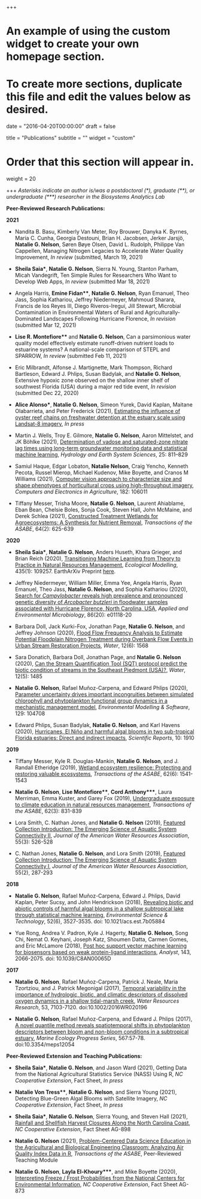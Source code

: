 +++
# An example of using the custom widget to create your own homepage section.
# To create more sections, duplicate this file and edit the values below as desired.

date = "2016-04-20T00:00:00"
draft = false

title = "Publications"
subtitle = ""
widget = "custom"

# Order that this section will appear in.
weight = 20

+++
*Asterisks indicate an author is/was a postdoctoral (&#42;), graduate (&#42;&#42;), or undergraduate (&#42;&#42;&#42;) researcher in the Biosystems Analytics Lab*  

**Peer-Reviewed Research Publications:**  

**2021**

- Nandita B. Basu, Kimberly Van Meter, Roy Brouwer, Danyka K. Byrnes, Maria C. Cunha, Georgia Destouni, Brian H. Jacobsen, Jerker Jarsjö, **Natalie G. Nelson**, Søren Bøye Olsen, David L. Rudolph, Philippe Van Cappellen, Managing Nitrogen Legacies to Accelerate Water Quality Improvement, *In review* (submitted, March 19, 2021)

- **Sheila Saia&#42;**, **Natalie G. Nelson**, Sierra N. Young, Stanton Parham, Micah Vandegrift, Ten Simple Rules for Researchers Who Want to Develop Web Apps, *In review* (submitted Mar 18, 2021)  

- Angela Harris, **Emine Fidan&#42;&#42;**, **Natalie G. Nelson**, Ryan Emanuel, Theo Jass, Sophia Kathariou, Jeffrey Niedermeyer, Mahmoud Sharara, Francis de los Reyes III, Diego Riveros-Iregui, Jill Stewart, Microbial Contamination in Environmental Waters of Rural and Agriculturally-Dominated Landscapes Following Hurricane Florence, *In revision* (submitted Mar 12, 2021)

- **Lise R. Montefiore&#42;&#42;** and **Natalie G. Nelson**, Can a parsimonious water quality model effectively estimate runoff-driven nutrient loads to estuarine systems? A national-scale comparison of STEPL and SPARROW, *In review* (submitted Feb 11, 2021)  

- Eric Milbrandt, Alfonse J. Martignette, Mark Thompson, Richard Bartleson, Edward J. Phlips, Susan Badylak, and **Natalie G. Nelson**, Extensive hypoxic zone observed on the shallow inner shelf of southwest Florida (USA) during a major red tide event, *In revision* (submitted Dec 22, 2020)  

- **Alice Alonso&#42;**, **Natalie G. Nelson**, Simeon Yurek, David Kaplan, Maitane Olabarrieta, and Peter Frederick (2021), [Estimating the influence of oyster reef chains on freshwater detention at the estuary scale using Landsat-8 imagery](https://doi.org/10.1007/s12237-021-00959-6), *In press*   

- Martin J. Wells, Troy E. Gilmore, **Natalie G. Nelson**, Aaron Mittelstet, and JK Böhlke (2021), [Determination of vadose and saturated-zone nitrate lag times using long-term groundwater monitoring data and statistical machine learning](https://hess.copernicus.org/articles/25/811/2021/), *Hydrology and Earth System Sciences*, 25: 811–829

- Samiul Haque, Edgar Lobaton, **Natalie Nelson**, Craig Yencho, Kenneth Pecota, Russel Mierop, Michael Kudenov, Mike Boyette, and Cranos M Williams (2021), [Computer vision approach to characterize size and shape phenotypes of  horticultural crops using high-throughput imagery](https://doi.org/10.1016/j.compag.2021.106011), *Computers and Electronics in Agriculture*, 182: 106011  

- Tiffany Messer, Trisha Moore, **Natalie G. Nelson**, Laurent Ahiablame, Eban Bean, Chelsie Boles, Sonja Cook, Steven Hall, John McMaine, and Derek Schlea (2021), [Constructed Treatment Wetlands for Agroecosystems: A Synthesis for Nutrient Removal](https://elibrary.asabe.org/abstract.asp?AID=52167&t=3&dabs=Y&redir=&redirType=), *Transactions of the ASABE*, 64(2): 625-639

**2020**  

- **Sheila Saia&#42;**, **Natalie G. Nelson**, Anders Huseth, Khara Grieger, and Brian Reich (2020), [Transitioning Machine Learning from Theory to Practice in Natural Resources Management](https://doi.org/10.1016/j.ecolmodel.2020.109257), *Ecological Modelling*, 435(1): 109257. EarthArXiv Preprint [here](https://doi.org/10.31223/X5D01H).   

- Jeffrey Niedermeyer, William Miller, Emma Yee, Angela Harris, Ryan Emanuel, Theo Jass, **Natalie G. Nelson**, and Sophia Kathariou (2020), [Search for *Campylobacter* reveals high prevalence and pronounced genetic diversity of *Arcobacter butzleri* in floodwater samples associated with Hurricane Florence, North Carolina, USA](https://doi.org/10.1128/AEM.01118-20), *Applied and Environmental Microbiology*, 86(20): e01118-20

- Barbara Doll, Jack Kurki-Fox, Jonathan Page, **Natalie G. Nelson**, and Jeffrey Johnson (2020), [Flood Flow Frequency Analysis to Estimate Potential Floodplain Nitrogen Treatment during Overbank Flow Events in Urban Stream Restoration Projects](https://www.mdpi.com/2073-4441/12/6/1568), *Water*, 12(6): 1568  

- Sara Donatich, Barbara Doll, Jonathan Page, and **Natalie G. Nelson** (2020), [Can the Stream Quantification Tool (SQT) protocol predict the biotic condition
of streams in the Southeast Piedmont (USA)?](https://doi.org/10.3390/w12051485), *Water*, 12(5): 1485  

- **Natalie G. Nelson**, Rafael Muñoz-Carpena, and Edward Phlips (2020), [Parameter uncertainty drives important incongruities between simulated chlorophyll and phytoplankton functional group dynamics in a mechanistic management model](https://www.sciencedirect.com/science/article/pii/S1364815219310047), *Environmental Modelling & Software*, 129: 104708

- Edward Phlips, Susan Badylak, **Natalie G. Nelson**, and Karl Havens (2020), [Hurricanes, El Niño and harmful algal blooms in two sub-tropical Florida estuaries: Direct and indirect impacts](https://www.nature.com/articles/s41598-020-58771-4), *Scientific Reports*, 10: 1910  

**2019**

- Tiffany Messer, Kyle R. Douglas-Mankin, **Natalie G. Nelson**, and J. Randall Etheridge (2019), [Wetland ecosystem resilience: Protecting and restoring valuable ecosystems](https://elibrary.asabe.org/abstract.asp?aid=50870), *Transactions of the ASABE*, 62(6): 1541-1543  

- **Natalie G. Nelson**, **Lise Montefiore&#42;&#42;**, **Cord Anthony&#42;&#42;&#42;**, Laura Merriman, Emma Kuster, and Garey Fox (2019), [Undergraduate exposure to climate education in natural resources management](https://elibrary.asabe.org/abstract.asp?aid=50209), *Transactions of the ASABE*, 62(3): 831-839

- Lora Smith, C. Nathan Jones, and **Natalie G. Nelson** (2019), [Featured Collection Introduction: The Emerging Science of Aquatic System Connectivity II](https://onlinelibrary.wiley.com/doi/full/10.1111/1752-1688.12760), *Journal of the American Water Resources Association*, 55(3): 526-528

- C. Nathan Jones, **Natalie G. Nelson**, and Lora Smith (2019), [Featured Collection Introduction: The Emerging Science of Aquatic System Connectivity I](https://onlinelibrary.wiley.com/doi/full/10.1111/1752-1688.12739), *Journal of the American Water Resources Association*, 55(2), 287-293 

**2018**

- **Natalie G. Nelson**, Rafael Muñoz-Carpena, Edward J. Phlips, David Kaplan, Peter Sucsy, and John Hendrickson (2018), [Revealing biotic and abiotic controls of harmful algal blooms in a shallow subtropical lake through statistical machine learning](https://pubs.acs.org/doi/10.1021/acs.est.7b05884), *Environmental Science & Technology*, 52(6), 3527-3535. doi: 10.1021/acs.est.7b05884

- Yue Rong, Andrea V. Padron, Kyle J. Hagerty, **Natalie G. Nelson**, Song Chi, Nemat O. Keyhani, Joseph Katz, Shoumen Datta, Carmen Gomes, and Eric McLamore (2018), [Post hoc support vector machine learning for biosensors based on weak protein-ligand interactions](http://pubs.rsc.org/en/Content/ArticleLanding/2018/AN/C8AN00065D#!divAbstract), *Analyst*, 143, 2066-2075. doi: 10.1039/C8AN00065D

**2017**

- **Natalie G. Nelson**, Rafael Muñoz-Carpena, Patrick J. Neale, Maria Tzortziou, and J. Patrick Megonigal (2017), [Temporal variability in the importance of hydrologic, biotic, and climatic descriptors of dissolved oxygen dynamics in a shallow tidal-marsh creek](http://onlinelibrary.wiley.com/doi/10.1002/2016WR020196/abstract), *Water Resources Research*, 53, 7103-7120. doi:10.1002/2016WR020196  

- **Natalie G. Nelson**, Rafael Muñoz-Carpena, and Edward J. Phlips (2017), [A novel quantile method reveals spatiotemporal shifts in phytoplankton descriptors between bloom and non-bloom conditions in a subtropical estuary](http://www.int-res.com/abstracts/meps/v567/p57-78/), *Marine Ecology Progress Series*, 567:57-78. doi:10.3354/meps12054  

**Peer-Reviewed Extension and Teaching Publications:**  

- **Sheila Saia&#42;**, **Natalie G. Nelson**, and Jason Ward (2021), Getting Data from the National Agricultural Statistics Service (NASS) Using R, *NC Cooperative Extension*, Fact Sheet, *In press*  

- **Natalie Von Tress&#42;&#42;**, **Natalie G. Nelson**, and Sierra Young (2021), Detecting Blue-Green Algal Blooms with Satellite Imagery, *NC Cooperative Extension*, Fact Sheet, *In press*  

- **Sheila Saia&#42;**, **Natalie G. Nelson**, Sierra Young, and Steven Hall (2021), [Rainfall and Shellfish Harvest Closures Along the North Carolina Coast](https://content.ces.ncsu.edu/shellfish-leases-and-harvest-closures-along-the-north-carolina-coast), *NC Cooperative Extension*, Fact Sheet AG-898  

- **Natalie G. Nelson** (2021), [Problem-Centered Data Science Education in the Agricultural and Biological Engineering Classroom: Analyzing Air Quality Index Data in R](https://elibrary.asabe.org/abstract.asp?aid=52093), *Transactions of the ASABE*, Peer-Reviewed Teaching Module  

- **Natalie G. Nelson**, **Layla El-Khoury&#42;&#42;&#42;**, and Mike Boyette (2020), [Interpreting Freeze / Frost Probabilities from the National Centers for Environmental Information](https://content.ces.ncsu.edu/interpreting-freezefrost-probabilities-from-the-national-centers-for-environmental-information), *NC Cooperative Extension*, Fact Sheet AG-873  
